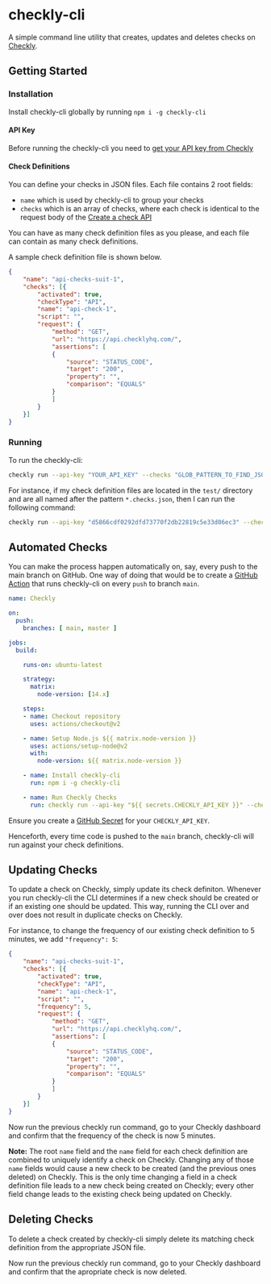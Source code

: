 # checkly-cli

A simple command line utility that creates, updates and deletes checks on [Checkly](https://checklyhq.com).

## Getting Started

### Installation

Install checkly-cli globally by running `npm i -g checkly-cli`

#### API Key

Before running the checkly-cli you need to [get your API key from Checkly](https://app.checklyhq.com/account/api-keys)

#### Check Definitions

You can define your checks in JSON files. Each file contains 2 root fields:

- `name` which is used by checkly-cli to group your checks
- `checks` which is an array of checks, where each check is identical to the request body of the [Create a check API](https://checklyhq.com/docs/api/#operation/postV1Checks)

You can have as many check definition files as you please, and each file can contain as many check definitions.

A sample check definition file is shown below.

```json
{
    "name": "api-checks-suit-1",
    "checks": [{
        "activated": true,
        "checkType": "API",
        "name": "api-check-1",
        "script": "",
        "request": {
            "method": "GET",
            "url": "https://api.checklyhq.com/",
            "assertions": [
            {
                "source": "STATUS_CODE",
                "target": "200",
                "property": "",
                "comparison": "EQUALS"
            }
            ]
        }
    }]
}
```

### Running 

To run the checkly-cli:

```bash
checkly run --api-key "YOUR_API_KEY" --checks "GLOB_PATTERN_TO_FIND_JSON_FILES"
```

For instance, if my check definition files are located in the `test/` directory and are all named after the pattern `*.checks.json`, then I can run the following command:

```bash
checkly run --api-key "d5866cdf0292dfd73770f2db22819c5e33d06ec3" --checks "tests/*.checks.json"
```

## Automated Checks

You can make the process happen automatically on, say, every push to the main branch on GitHub. One way of doing that would be to create a [GitHub Action](https://docs.github.com/en/actions) that runs checkly-cli on every `push` to branch `main`.

```yml
name: Checkly

on:
  push:
    branches: [ main, master ]

jobs:
  build:

    runs-on: ubuntu-latest

    strategy:
      matrix:
        node-version: [14.x]

    steps:
    - name: Checkout repository
      uses: actions/checkout@v2

    - name: Setup Node.js ${{ matrix.node-version }}
      uses: actions/setup-node@v2
      with:
        node-version: ${{ matrix.node-version }}

    - name: Install checkly-cli
      run: npm i -g checkly-cli

    - name: Run Checkly Checks
      run: checkly run --api-key "${{ secrets.CHECKLY_API_KEY }}" --checks "tests/*.checks.json"

```

Ensure you create a [GitHub Secret](https://docs.github.com/en/actions/security-guides/encrypted-secrets) for your `CHECKLY_API_KEY`.

Henceforth, every time code is pushed to the `main` branch, checkly-cli will run against your check definitions.

## Updating Checks

To update a check on Checkly, simply update its check definiton. Whenever you run checkly-cli the CLI determines if a new check should be created or if an existing one should be updated. This way, running the CLI over and over does not result in duplicate checks on Checkly.

For instance, to change the frequency of our existing check definition to 5 minutes, we add `"frequency": 5`:

```json
{
    "name": "api-checks-suit-1",
    "checks": [{
        "activated": true,
        "checkType": "API",
        "name": "api-check-1",
        "script": "",
        "frequency": 5,
        "request": {
            "method": "GET",
            "url": "https://api.checklyhq.com/",
            "assertions": [
            {
                "source": "STATUS_CODE",
                "target": "200",
                "property": "",
                "comparison": "EQUALS"
            }
            ]
        }
    }]
}
```

Now run the previous checkly run command, go to your Checkly dashboard and confirm that the frequency of the check is now 5 minutes.

**Note:** The root `name` field and the `name` field for each check definition are combined to uniquely identify a check on Checkly. Changing any of those `name` fields would cause a new check to be created (and the previous ones deleted) on Checkly. This is the only time changing a field in a check definition file leads to a new check being created on Checkly; every other field change leads to the existing check being updated on Checkly.

## Deleting Checks

To delete a check created by checkly-cli simply delete its matching check definition from the appropriate JSON file.

Now run the previous checkly run command, go to your Checkly dashboard and confirm that the apropriate check is now deleted.
